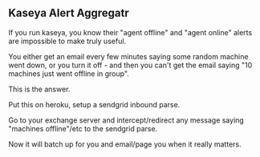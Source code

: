 ## Kaseya Alert Aggregatr ##

If you run kaseya, you know their "agent offline" and "agent online" alerts are impossible to make truly useful.

You either get an email every few minutes saying some random machine went down, or you turn it off - and then you can't get the email saying "10 machines just went offline in group".

This is the answer.

Put this on heroku, setup a sendgrid inbound parse.

Go to your exchange server and intercept/redirect any message saying "machines offline"/etc to the sendgrid parse.

Now it will batch up for you and email/page you when it really matters.
